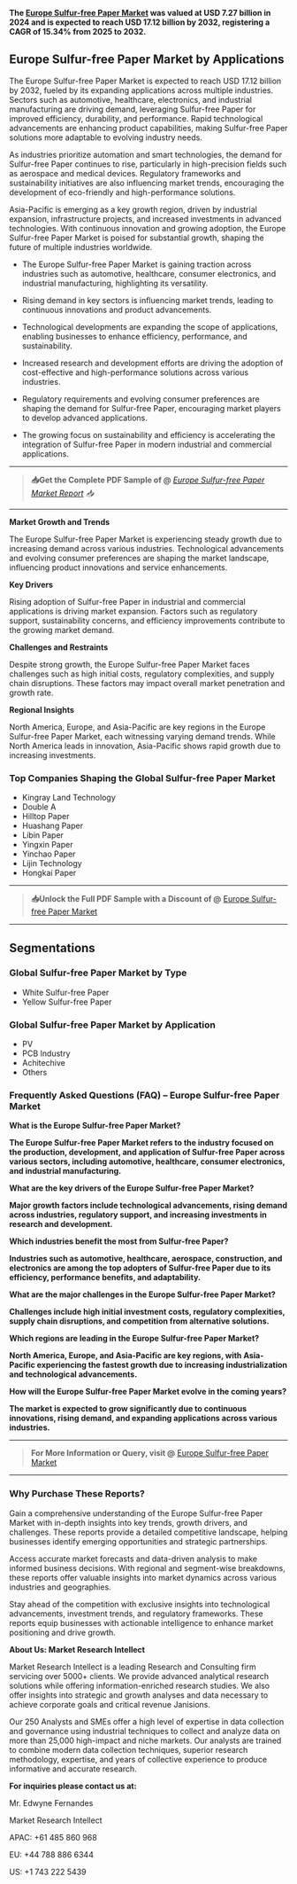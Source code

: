<p><strong>The <a href="https://www.marketresearchintellect.com/download-sample/?rid=954831&amp;utm_source=Pulse-April-Europe&amp;utm_medium=852">Europe Sulfur-free Paper Market</a> was valued at USD 7.27 billion in 2024 and is expected to reach USD 17.12 billion by 2032, registering a CAGR of 15.34% from 2025 to 2032.</strong></p><h2>Europe Sulfur-free Paper Market by Applications&nbsp;</h2><p><p>The Europe Sulfur-free Paper Market is expected to reach USD 17.12 billion by 2032, fueled by its expanding applications across multiple industries. Sectors such as automotive, healthcare, electronics, and industrial manufacturing are driving demand, leveraging Sulfur-free Paper for improved efficiency, durability, and performance. Rapid technological advancements are enhancing product capabilities, making Sulfur-free Paper solutions more adaptable to evolving industry needs.</p><p>As industries prioritize automation and smart technologies, the demand for Sulfur-free Paper continues to rise, particularly in high-precision fields such as aerospace and medical devices. Regulatory frameworks and sustainability initiatives are also influencing market trends, encouraging the development of eco-friendly and high-performance solutions.</p><p>Asia-Pacific is emerging as a key growth region, driven by industrial expansion, infrastructure projects, and increased investments in advanced technologies. With continuous innovation and growing adoption, the Europe Sulfur-free Paper Market is poised for substantial growth, shaping the future of multiple industries worldwide.</p></p><ul><li><p>The Europe Sulfur-free Paper Market is gaining traction across industries such as automotive, healthcare, consumer electronics, and industrial manufacturing, highlighting its versatility.</p></li><li><p>Rising demand in key sectors is influencing market trends, leading to continuous innovations and product advancements.</p></li><li><p>Technological developments are expanding the scope of applications, enabling businesses to enhance efficiency, performance, and sustainability.</p></li><li><p>Increased research and development efforts are driving the adoption of cost-effective and high-performance solutions across various industries.</p></li><li><p>Regulatory requirements and evolving consumer preferences are shaping the demand for Sulfur-free Paper, encouraging market players to develop advanced applications.</p></li><li><p>The growing focus on sustainability and efficiency is accelerating the integration of Sulfur-free Paper in modern industrial and commercial applications.</p></li></ul><hr /><blockquote><p><strong><span class="font-[700]">📥Get the Complete PDF Sample of @ </span></strong><em><span class="font-[700]"><a href="https://www.marketresearchintellect.com/download-sample/?rid=954831&amp;utm_source=Pulse-April-Europe&amp;utm_medium=852" target="_blank" data-tracking-control-name="article-ssr-frontend-pulse_little-text-block" data-tracking-will-navigate="" data-test-link="">Europe Sulfur-free Paper Market Report</a>&nbsp;📥</span></em></p></blockquote><hr /><p class="" data-start="77" data-end="360"><strong data-start="77" data-end="105">Market Growth and Trends</strong></p><p class="" data-start="77" data-end="360">The Europe Sulfur-free Paper Market is experiencing steady growth due to increasing demand across various industries. Technological advancements and evolving consumer preferences are shaping the market landscape, influencing product innovations and service enhancements.</p><p class="" data-start="362" data-end="606"><strong data-start="362" data-end="377">Key Drivers</strong></p><p class="" data-start="362" data-end="606">Rising adoption of Sulfur-free Paper in industrial and commercial applications is driving market expansion. Factors such as regulatory support, sustainability concerns, and efficiency improvements contribute to the growing market demand.</p><p class="" data-start="608" data-end="849"><strong data-start="608" data-end="637">Challenges and Restraints</strong></p><p class="" data-start="608" data-end="849">Despite strong growth, the Europe Sulfur-free Paper Market faces challenges such as high initial costs, regulatory complexities, and supply chain disruptions. These factors may impact overall market penetration and growth rate.</p><p class="" data-start="851" data-end="1095"><strong data-start="851" data-end="872">Regional Insights</strong></p><p class="" data-start="851" data-end="1095">North America, Europe, and Asia-Pacific are key regions in the Europe Sulfur-free Paper Market, each witnessing varying demand trends. While North America leads in innovation, Asia-Pacific shows rapid growth due to increasing investments.</p><p><h3>Top Companies Shaping the Global Sulfur-free Paper Market </h3><ul><li>Kingray Land Technology</li><li>Double A</li><li>Hilltop Paper</li><li>Huashang Paper</li><li>Libin Paper</li><li>Yingxin Paper</li><li>Yinchao Paper</li><li>Lijin Technology</li><li>Hongkai Paper</li></ul></p><hr /><blockquote><p><strong>📥Unlock the Full PDF Sample with a Discount of @</strong> <a href="https://www.marketresearchintellect.com/ask-for-discount/?rid=954831&amp;utm_source=Pulse-April-Europe&amp;utm_medium=852">Europe Sulfur-free Paper Market</a></p></blockquote><hr /><p><h2>Segmentations</h2><h3>Global Sulfur-free Paper Market by Type</h3><ul><li>White Sulfur-free Paper</li><li>Yellow Sulfur-free Paper</li></ul><h3>Global Sulfur-free Paper Market by Application</h3><ul><li>PV</li><li>PCB Industry</li><li>Achitechive</li><li>Others</li></ul></p><h3><strong>Frequently Asked Questions (FAQ) &ndash; Europe Sulfur-free Paper Market</strong></h3><p><strong>What is the Europe Sulfur-free Paper Market?</strong></p><p><strong>The Europe Sulfur-free Paper Market refers to the industry focused on the production, development, and application of Sulfur-free Paper across various sectors, including automotive, healthcare, consumer electronics, and industrial manufacturing.</strong></p><p><strong>What are the key drivers of the Europe Sulfur-free Paper Market?</strong></p><p><strong>Major growth factors include technological advancements, rising demand across industries, regulatory support, and increasing investments in research and development.</strong></p><p><strong>Which industries benefit the most from Sulfur-free Paper?</strong></p><p><strong>Industries such as automotive, healthcare, aerospace, construction, and electronics are among the top adopters of Sulfur-free Paper due to its efficiency, performance benefits, and adaptability.</strong></p><p><strong>What are the major challenges in the Europe Sulfur-free Paper Market?</strong></p><p><strong>Challenges include high initial investment costs, regulatory complexities, supply chain disruptions, and competition from alternative solutions.</strong></p><p><strong>Which regions are leading in the Europe Sulfur-free Paper Market?</strong></p><p><strong>North America, Europe, and Asia-Pacific are key regions, with Asia-Pacific experiencing the fastest growth due to increasing industrialization and technological advancements.</strong></p><p><strong>How will the Europe Sulfur-free Paper Market evolve in the coming years?</strong></p><p><strong>The market is expected to grow significantly due to continuous innovations, rising demand, and expanding applications across various industries.</strong></p><hr /><blockquote><p><span class="font-[700]"><strong>For More Information or Query, visit&nbsp;@</strong>&nbsp;</span><span class="font-[700]"><a href="https://www.marketresearchintellect.com/product/global-sulfur-free-paper-market/?utm_source=Linkedin&utm_medium=852" target="_blank" data-tracking-control-name="article-ssr-frontend-pulse_little-text-block" data-tracking-will-navigate="" data-test-link="">Europe Sulfur-free Paper Market</a></span></p></blockquote><hr /><h3><strong data-start="0" data-end="31">Why Purchase These Reports?</strong></h3><p class="" data-start="35" data-end="297">Gain a comprehensive understanding of the Europe Sulfur-free Paper Market with in-depth insights into key trends, growth drivers, and challenges. These reports provide a detailed competitive landscape, helping businesses identify emerging opportunities and strategic partnerships.</p><p class="" data-start="299" data-end="540">Access accurate market forecasts and data-driven analysis to make informed business decisions. With regional and segment-wise breakdowns, these reports offer valuable insights into market dynamics across various industries and geographies.</p><p class="" data-start="542" data-end="784">Stay ahead of the competition with exclusive insights into technological advancements, investment trends, and regulatory frameworks. These reports equip businesses with actionable intelligence to enhance market positioning and drive growth.</p><p><strong><span class="font-[700]">About Us: Market Research Intellect</span></strong></p><p><span class="">Market Research Intellect is a leading Research and Consulting firm servicing over 5000+ clients. We provide advanced analytical research solutions while offering information-enriched research studies.&nbsp;</span>We also offer insights into strategic and growth analyses and data necessary to achieve corporate goals and critical revenue Janisions.</p><p><span class="">Our 250 Analysts and SMEs offer a high level of expertise in data collection and governance using industrial techniques to collect and analyze data on more than 25,000 high-impact and niche markets. Our analysts are trained to combine modern data collection techniques, superior research methodology, expertise, and years of collective experience to produce informative and accurate research.</span></p><p><strong>For inquiries please contact us at:</strong></p><p>Mr. Edwyne Fernandes</p><p>Market Research Intellect</p><p>APAC: +61 485 860 968</p><p>EU: +44 788 886 6344</p><p>US: +1 743 222 5439</p>